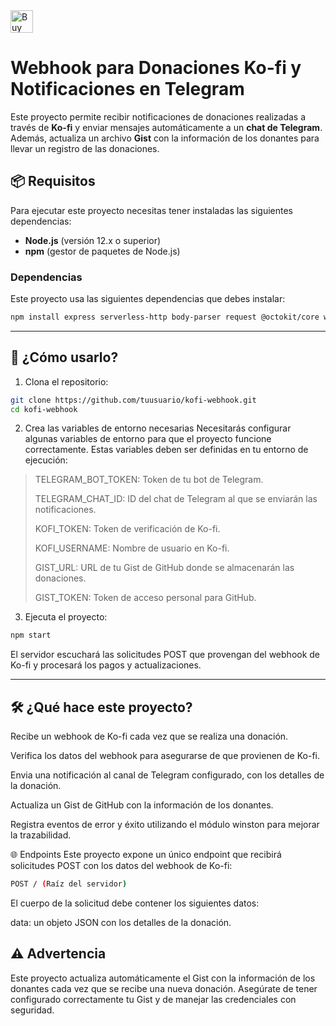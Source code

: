 <a href='https://ko-fi.com/O4O3W3IIA' target='_blank'>
  <img height='36' style='border:0px;height:36px;' src='https://storage.ko-fi.com/cdn/kofi5.png?v=6' border='0' alt='Buy Me a Coffee at ko-fi.com' />
</a>

# Webhook para Donaciones Ko-fi y Notificaciones en Telegram

Este proyecto permite recibir notificaciones de donaciones realizadas a través de **Ko-fi** y enviar mensajes automáticamente a un **chat de Telegram**. Además, actualiza un archivo **Gist** con la información de los donantes para llevar un registro de las donaciones.

## 📦 Requisitos

Para ejecutar este proyecto necesitas tener instaladas las siguientes dependencias:

- **Node.js** (versión 12.x o superior)
- **npm** (gestor de paquetes de Node.js)

### Dependencias

Este proyecto usa las siguientes dependencias que debes instalar:

```bash
npm install express serverless-http body-parser request @octokit/core winston
```
---
## 🚀 ¿Cómo usarlo?
1. Clona el repositorio:
```bash
git clone https://github.com/tuusuario/kofi-webhook.git
cd kofi-webhook
```
2. Crea las variables de entorno necesarias
Necesitarás configurar algunas variables de entorno para que el proyecto funcione correctamente. Estas variables deben ser definidas en tu entorno de ejecución:

> TELEGRAM_BOT_TOKEN: Token de tu bot de Telegram.
> 
> TELEGRAM_CHAT_ID: ID del chat de Telegram al que se enviarán las notificaciones.
> 
> KOFI_TOKEN: Token de verificación de Ko-fi.
> 
> KOFI_USERNAME: Nombre de usuario en Ko-fi.
> 
> GIST_URL: URL de tu Gist de GitHub donde se almacenarán las donaciones.
> 
> GIST_TOKEN: Token de acceso personal para GitHub.
> 

3. Ejecuta el proyecto:
```bash
npm start
```
El servidor escuchará las solicitudes POST que provengan del webhook de Ko-fi y procesará los pagos y actualizaciones.

---

## 🛠️ ¿Qué hace este proyecto?
Recibe un webhook de Ko-fi cada vez que se realiza una donación.

Verifica los datos del webhook para asegurarse de que provienen de Ko-fi.

Envia una notificación al canal de Telegram configurado, con los detalles de la donación.

Actualiza un Gist de GitHub con la información de los donantes.

Registra eventos de error y éxito utilizando el módulo winston para mejorar la trazabilidad.

🌐 Endpoints
Este proyecto expone un único endpoint que recibirá solicitudes POST con los datos del webhook de Ko-fi:

```bash
POST / (Raíz del servidor)
```
El cuerpo de la solicitud debe contener los siguientes datos:

data: un objeto JSON con los detalles de la donación.

## ⚠️ Advertencia
Este proyecto actualiza automáticamente el Gist con la información de los donantes cada vez que se recibe una nueva donación. Asegúrate de tener configurado correctamente tu Gist y de manejar las credenciales con seguridad.
